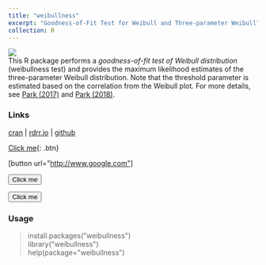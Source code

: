```yaml
---
title: "weibullness" 
excerpt: "Goodness-of-Fit Test for Weibull and Three-parameter Weibull"
collection: R
---
```

[![](https://cranlogs.r-pkg.org/badges/grand-total/weibullness)](https://cran.r-project.org/web/packages/weibullness/) <br/>
This R package performs a <i>goodness-of-fit test of Weibull distribution</i>
(weibullness test) and
provides the maximum likelihood estimates of the three-parameter Weibull distribution.
Note that the threshold parameter is estimated based on the correlation from the Weibull plot.
For more details, see 
[Park (2017)](http://journals.sfu.ca/ijietap/index.php/ijie/article/view/2848)
and
[Park (2018)](https://doi.org/10.1155/2018/6056975). 
 
### Links
[cran](https://cran.r-project.org/web/packages/weibullness/) | [rdrr.io](https://rdrr.io/cran/weibullness/) | [github](https://github.com/appliedstat/R/tree/master/weibullness) 


[Click me](http://www.google.com){: .btn}

[button url="http://www.google.com"]

<button name="button">Click me</button>

<button name="button" onclick="http://www.google.com">Click me</button>

### Usage
> install.packages(\"weibullness\") <br />
> library(\"weibullness\")  <br />
> help(package=\"weibullness\") 
